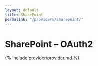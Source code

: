 ```yaml
---
layout: default
title: SharePoint
permalink: "/providers/sharepoint/"
---
```

# SharePoint – OAuth2

{% include provider/provider.md %}
